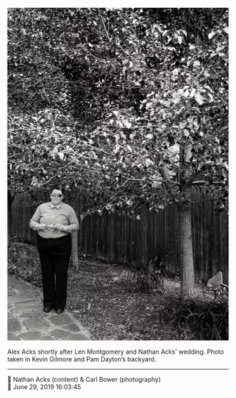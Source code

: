 ![Alex Acks shortly after Len Montgomery and Nathan Acks’ wedding](assets/29183536f420192e1b96813aedd862cf.webp)

Alex Acks shortly after Len Montgomery and Nathan Acks’ wedding. Photo taken in Kevin Gilmore and Pam Dayton’s backyard.

- - - -

<span aria-hidden="true">👥</span> Nathan Acks (content) & Carl Bower (photography)  
<span aria-hidden="true">📅</span> June 29, 2019 16:03:45
